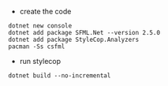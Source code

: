 
- create the code
```
dotnet new console
dotnet add package SFML.Net --version 2.5.0
dotnet add package StyleCop.Analyzers
pacman -Ss csfml
```

- run stylecop

```
dotnet build --no-incremental 
```
